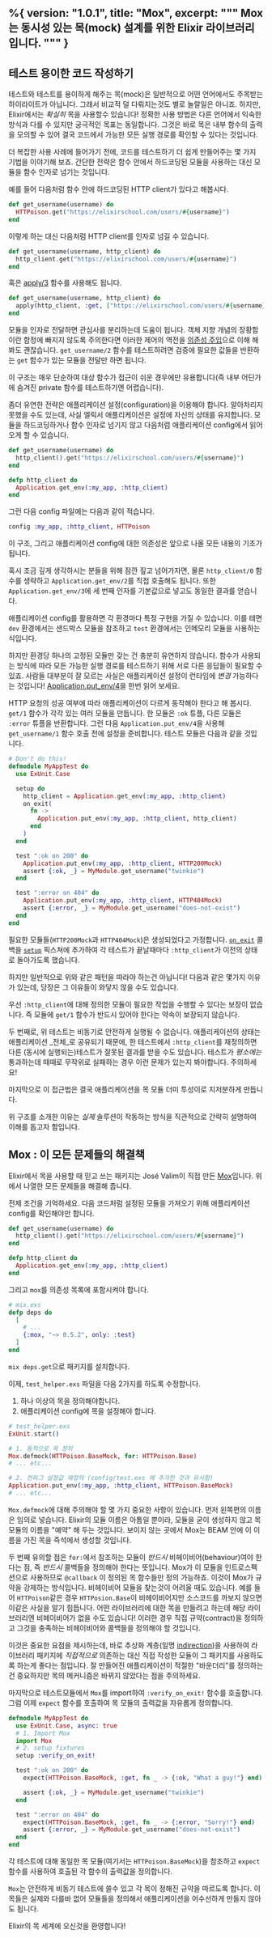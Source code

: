 %{
  version: "1.0.1",
  title: "Mox",
  excerpt: """
  Mox는 동시성 있는 목(mock) 설계를 위한 Elixir 라이브러리입니다.
  """
}
---

## 테스트 용이한 코드 작성하기

테스트와 테스트를 용이하게 해주는 목(mock)은 일반적으로 어떤 언어에서도 주목받는 하이라이트가 아닙니다. 그래서 비교적 덜 다뤄지는것도 별로 놀랄일은 아니죠.
하지만, Elixir에서는 _확실히_ 목을 사용할수 있습니다!
정확한 사용 방법은 다른 언어에서 익숙한 방식과 다를 수 있지만 궁극적인 목표는 동일합니다. 그것은 바로 목은 내부 함수의 출력을 모의할 수 있어 결국 코드에서 가능한 모든 실행 경로를 확인할 수 있다는 것입니다.

더 복잡한 사용 사례에 들어가기 전에, 코드를 테스트하기 더 쉽게 만들어주는 몇 가지 기법을 이야기해 보죠.
간단한 전략은 함수 안에서 하드코딩된 모듈을 사용하는 대신 모듈을 함수 인자로 넘기는 것입니다.

예를 들어 다음처럼 함수 안에 하드코딩된 HTTP client가 있다고 해봅시다.

```elixir
def get_username(username) do
  HTTPoison.get("https://elixirschool.com/users/#{username}")
end
```

이렇게 하는 대신 다음처럼 HTTP client를 인자로 넘길 수 있습니다.

```elixir
def get_username(username, http_client) do
  http_client.get("https://elixirschool.com/users/#{username}")
end
```

혹은 [apply/3](https://hexdocs.pm/elixir/Kernel.html#apply/3) 함수를 사용해도 됩니다.

```elixir
def get_username(username, http_client) do
  apply(http_client, :get, ["https://elixirschool.com/users/#{username}"])
end
```

모듈을 인자로 전달하면 관심사를 분리하는데 도움이 됩니다. 객체 지향 개념의 장황함이란 함정에 빠지지 않도록 주의한다면 이러한 제어의 역전을 [의존성 주입](https://en.wikipedia.org/wiki/Dependency_injection)으로 이해 해봐도 괜찮습니다.
`get_username/2` 함수를 테스트하려면 검증에 필요한 값들을 반환하는 `get` 함수가 있는 모듈을 전달만 하면 됩니다.

이 구조는 매우 단순하여 대상 함수가 접근이 쉬운 경우에만 유용합니다(즉 내부 어딘가에 숨겨진 private 함수를 테스트하기엔 어렵습니다).

좀더 유연한 전략은 애플리케이션 설정(configuration)을 이용해야 합니다.
알아차리지 못했을 수도 있는데, 사실 엘릭서 애플리케이션은 설정에 자신의 상태를 유지합니다.
모듈을 하드코딩하거나 함수 인자로 넘기지 않고 다음처럼 애플리케이션 config에서 읽어오게 할 수 있습니다.

```elixir
def get_username(username) do
  http_client().get("https://elixirschool.com/users/#{username}")
end

defp http_client do
  Application.get_env(:my_app, :http_client)
end
```

그런 다음 config 파일에는 다음과 같이 적습니다.

```elixir
config :my_app, :http_client, HTTPoison
```

이 구조, 그리고 애플리케이션 config에 대한 의존성은 앞으로 나올 모든 내용의 기초가 됩니다.

혹시 조금 깊게 생각하시는 분들을 위해 잠깐 짚고 넘어가자면, 물론 `http_client/0` 함수를 생략하고 `Application.get_env/2`를 직접 호출해도 됩니다. 또한 `Application.get_env/3`에 세 번째 인자를 기본값으로 넣고도 동일한 결과를 얻습니다.

애플리케이션 config를 활용하면 각 환경마다 특정 구현을 가질 수 있습니다. 이를 테면 `dev` 환경에서는 샌드박스 모듈을 참조하고 `test` 환경에서는 인메모리 모듈을 사용하는 식입니다.

하지만 환경당 하나의 고정된 모듈만 갖는 건 충분히 유연하지 않습니다. 함수가 사용되는 방식에 따라 모든 가능한 실행 경로를 테스트하기 위해 서로 다른 응답들이 필요할 수 있죠.
사람들 대부분이 잘 모르는 사실은 애플리케이션 설정이 런타임에 _변경_ 가능하다는 것입니다!
[Application.put_env/4](https://hexdocs.pm/elixir/Application.html#put_env/4)을 한번 읽어 보세요.

HTTP 요청의 성공 여부에 따라 애플리케이션이 다르게 동작해야 한다고 해 봅시다.
`get/1` 함수가 각각 있는 여러 모듈을 만듭니다.
한 모듈은 `:ok` 튜플, 다른 모듈은 `:error` 튜플을 반환합니다.
그런 다음 `Application.put_env/4`을 사용해 `get_username/1` 함수 호출 전에 설정을 준비합니다.
테스트 모듈은 다음과 같을 것입니다.

```elixir
# Don't do this!
defmodule MyAppTest do
  use ExUnit.Case

  setup do
    http_client = Application.get_env(:my_app, :http_client)
    on_exit(
      fn ->
        Application.put_env(:my_app, :http_client, http_client)
      end
    )
  end

  test ":ok on 200" do
    Application.put_env(:my_app, :http_client, HTTP200Mock)
    assert {:ok, _} = MyModule.get_username("twinkie")
  end

  test ":error on 404" do
    Application.put_env(:my_app, :http_client, HTTP404Mock)
    assert {:error, _} = MyModule.get_username("does-not-exist")
  end
end
```

필요한 모듈들(`HTTP200Mock`과 `HTTP404Mock`)은 생성되었다고 가정합니다.
[`on_exit`](https://hexdocs.pm/ex_unit/master/ExUnit.Callbacks.html#on_exit/2) 콜백을 [`setup`](https://hexdocs.pm/ex_unit/master/ExUnit.Callbacks.html#setup/1) 픽스쳐에 추가하여 각 테스트가 끝날때마다 `:http_client`가 이전의 상태로 돌아가도록 했습니다. 

하지만 일반적으로 위와 같은 패턴을 따라야 하는건 아닙니다!
다음과 같은 몇가지 이유가 있는데, 당장은 그 이유들이 와닿지 않을 수도 있습니다.

우선 `:http_client`에 대해 정의한 모듈이 필요한 작업을 수행할 수 있다는 보장이 없습니다. 즉 모듈에 `get/1` 함수가 반드시 있어야 한다는 약속이 보장되지 않습니다. 

두 번째로, 위 테스트는 비동기로 안전하게 실행될 수 없습니다.
애플리케이션의 상태는 애플리케이션 _전체_로 공유되기 때문에, 한 테스트에서 `:http_client`를 재정의하면 다른 (동시에 실행되는)테스트가 잘못된 결과를 받을 수도 있습니다.
테스트가 _평소에는_ 통과하는데 때때로 무작위로 실패하는 경우 이런 문제가 있는지 봐야합니다. 주의하세요!

마지막으로 이 접근법은 결국 애플리케이션을 목 모듈 더미 투성이로 지저분하게 만듭니다.

위 구조를 소개한 이유는 _실제_ 솔루션이 작동하는 방식을 직관적으로 간략히 설명하여 이해를 돕고자 함입니다.

## Mox : 이 모든 문제들의 해결책

Elixir에서 목을 사용할 때 믿고 쓰는 패키지는 José Valim이 직접 만든 [Mox](https://hexdocs.pm/mox/Mox.html)입니다. 위에서 나열한 모든 문제들을 해결해 줍니다. 

전제 조건을 기억하세요. 다음 코드처럼 설정된 모듈을 가져오기 위해 애플리케이션 config를 확인해야만 합니다.

```elixir
def get_username(username) do
  http_client().get("https://elixirschool.com/users/#{username}")
end

defp http_client do
  Application.get_env(:my_app, :http_client)
end
```

그리고 `mox`를 의존성 목록에 포함시켜야 합니다.

```elixir
# mix.exs
defp deps do
  [
    # ...
    {:mox, "~> 0.5.2", only: :test}
  ]
end
```

`mix deps.get`으로 패키지를 설치합니다.

이제, `test_helper.exs` 파일을 다음 2가지를 하도록 수정합니다.

1. 하나 이상의 목을 정의해야합니다.
2. 애플리케이션 config에 목을 설정해야 합니다.

```elixir
# test_helper.exs
ExUnit.start()

# 1. 동적으로 목 정의 
Mox.defmock(HTTPoison.BaseMock, for: HTTPoison.Base)
# ... etc...

# 2. 컨피그 설정값 재정의 (config/test.exs 에 추가한 것과 유사함)
Application.put_env(:my_app, :http_client, HTTPoison.BaseMock)
# ... etc...
```

`Mox.defmock`에 대해 주의해야 할 몇 가지 중요한 사항이 있습니다. 먼저 왼쪽편의 이름은 임의로 넣습니다.
Elixir의 모듈 이름은 아톰일 뿐이라, 모듈을 굳이 생성하지 않고 목 모듈의 이름을 "예약" 해 두는 것입니다.
보이지 않는 곳에서 Mox는 BEAM 안에 이 이름을 가진 목을 즉석에서 생성할 것입니다.

두 번째 유의할 점은 `for:`에서 참조하는 모듈이 _반드시_ 비헤이비어(behaviour)여야 한다는 점, 즉 _반드시_ 콜백들을 정의해야 한다는 뜻입니다.
Mox가 이 모듈을 인트로스펙션으로 사용하므로 `@callback` 이 정의된 목 함수들만 정의 가능하죠.
이것이 Mox가 규약을 강제하는 방식입니다.
비헤이비어 모듈을 찾는것이 어려울 때도 있습니다. 예를 들어 `HTTPoison`같은 경우 `HTTPosion.Base`이 비헤이비어지만 소스코드를 까보지 않으면 이같은 사실을 알기 힘듭니다.
어떤 라이브러리에 대한 목을 만들려고 하는데 해당 라이브러리엔 비헤이비어가 없을 수도 있습니다!
이러한 경우 직접 규약(contract)을 정의하고 그것을 충족하는 비헤이비어와 콜백들을 정의해야 할 것입니다.

이것은 중요한 요점을 제시하는데, 바로 추상화 계층(일명 [indirection](https://en.wikipedia.org/wiki/Indirection))을 사용하여 라이브러리 패키지에 _직접적으로_ 의존하는 대신 직접 작성한 모듈이 그 패키지를 사용하도록 하는게 좋다는 점입니다.
잘 만들어진 애플리케이션이 적절한 "바운더리"를 정의하는건 중요하지만 목의 메커니즘은 바뀌지 않았다는 점을 주의하세요.

마지막으로 테스트모듈에서 `Mox`를 import하여 `:verify_on_exit!` 함수를 호출합니다.
그럼 이제 `expect` 함수를 호출하여 목 모듈의 출력값을 자유롭게 정의합니다.

```elixir
defmodule MyAppTest do
  use ExUnit.Case, async: true
  # 1. Import Mox
  import Mox
  # 2. setup fixtures
  setup :verify_on_exit!

  test ":ok on 200" do
    expect(HTTPoison.BaseMock, :get, fn _ -> {:ok, "What a guy!"} end)

    assert {:ok, _} = MyModule.get_username("twinkie")
  end

  test ":error on 404" do
    expect(HTTPoison.BaseMock, :get, fn _ -> {:error, "Sorry!"} end)
    assert {:error, _} = MyModule.get_username("does-not-exist")
  end
end
```

각 테스트에 대해 동일한 목 모듈(여기서는 `HTTPoison.BaseMock`)을 참조하고 `expect` 함수를 사용하여 호출된 각 함수의 출력값을 정의합니다.

`Mox`는 안전하게 비동기 테스트에 쓸수 있고 각 목이 정해진 규약을 따르도록 합니다.
이 목들은 실제와 다를바 없어 모듈들을 정의해서 애플리케이션을 어수선하게 만들지 않아도 됩니다.

Elixir의 목 세계에 오신것을 환영합니다!
